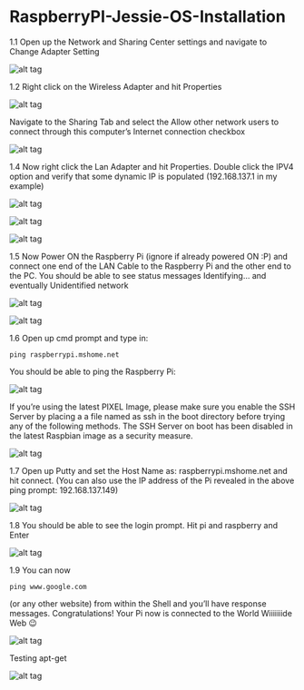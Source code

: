 # RaspberryPI-Jessie-OS-Installation

1.1 Open up the Network and Sharing Center settings and navigate to Change Adapter Setting

![alt tag](https://github.com/Arun4you/RaspberryPI-Jessie-OS-Installation/blob/master/raspberry_pi_wifi_sharing.png)

1.2 Right click on the Wireless Adapter and hit Properties

![alt tag](https://github.com/Arun4you/RaspberryPI-Jessie-OS-Installation/blob/master/images/2.png)

Navigate to the Sharing Tab and select the Allow other network users to connect through this computer’s Internet connection checkbox

![alt tag](https://github.com/Arun4you/RaspberryPI-Jessie-OS-Installation/blob/master/images/3.png)

1.4 Now right click the Lan Adapter and hit Properties. Double click the IPV4 option and verify that some dynamic IP is populated (192.168.137.1 in my example)

![alt tag](https://github.com/Arun4you/RaspberryPI-Jessie-OS-Installation/blob/master/images/4.png)

![alt tag](https://github.com/Arun4you/RaspberryPI-Jessie-OS-Installation/blob/master/images/5.png)

![alt tag](https://github.com/Arun4you/RaspberryPI-Jessie-OS-Installation/blob/master/images/6.png)

1.5 Now Power ON the Raspberry Pi (ignore if already powered ON :P) and connect one end of the LAN Cable to the Raspberry Pi and the other end to the PC. You should be able to see status messages Identifying… and eventually Unidentified network

![alt tag](https://github.com/Arun4you/RaspberryPI-Jessie-OS-Installation/blob/master/images/7.png)

![alt tag](https://github.com/Arun4you/RaspberryPI-Jessie-OS-Installation/blob/master/images/8.png)

1.6 Open up cmd prompt and type in:
```
ping raspberrypi.mshome.net

```
You should be able to ping the Raspberry Pi:

![alt tag](https://github.com/Arun4you/RaspberryPI-Jessie-OS-Installation/blob/master/images/10.png)

If you’re using the latest PIXEL Image, please make sure you enable the SSH Server by placing a a file named as ssh in the boot directory before trying any of the following methods. The SSH Server on boot has been disabled in the latest Raspbian image as a security measure.

![alt tag](https://github.com/Arun4you/RaspberryPI-Jessie-OS-Installation/blob/master/images/ssh_file_creation.png)

1.7 Open up Putty and set the Host Name as: raspberrypi.mshome.net and hit connect. (You can also use the IP address of the Pi revealed in the above ping prompt: 192.168.137.149)

![alt tag](https://github.com/Arun4you/RaspberryPI-Jessie-OS-Installation/blob/master/images/11.png)

1.8 You should be able to see the login prompt. Hit pi and raspberry and Enter

![alt tag](https://github.com/Arun4you/RaspberryPI-Jessie-OS-Installation/blob/master/images/12.png)

1.9 You can now
```
ping www.google.com
```

(or any other website) from within the Shell and you’ll have response messages. Congratulations! Your Pi now is connected to the World Wiiiiiiide Web 😉

![alt tag](https://github.com/Arun4you/RaspberryPI-Jessie-OS-Installation/blob/master/images/13.png)

Testing apt-get

![alt tag](https://github.com/Arun4you/RaspberryPI-Jessie-OS-Installation/blob/master/images/14.png)

